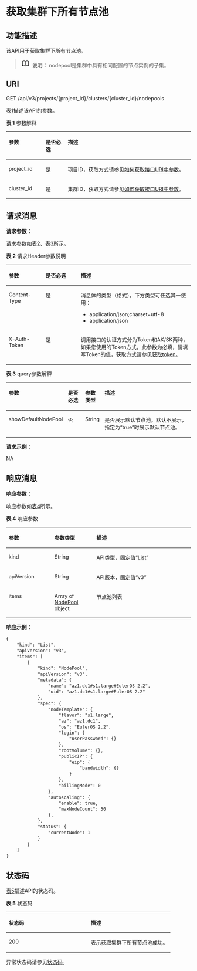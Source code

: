 # 获取集群下所有节点池<a name="cce_02_0269"></a>

## 功能描述<a name="section1686113493165"></a>

该API用于获取集群下所有节点池。

>![](public_sys-resources/icon-note.gif) **说明：** 
>nodepool是集群中具有相同配置的节点实例的子集。

## URI<a name="section8403243161416"></a>

GET /api/v3/projects/\{project\_id\}/clusters/\{cluster\_id\}/nodepools

[表1](#table2027961241820)描述该API的参数。

**表 1**  参数解释

<a name="table2027961241820"></a>
<table><thead align="left"><tr id="row122809120186"><th class="cellrowborder" valign="top" width="20%" id="mcps1.2.4.1.1"><p id="p91421758131813"><a name="p91421758131813"></a><a name="p91421758131813"></a>参数</p>
</th>
<th class="cellrowborder" valign="top" width="12%" id="mcps1.2.4.1.2"><p id="p101421758131816"><a name="p101421758131816"></a><a name="p101421758131816"></a>是否必选</p>
</th>
<th class="cellrowborder" valign="top" width="68%" id="mcps1.2.4.1.3"><p id="p19143115818187"><a name="p19143115818187"></a><a name="p19143115818187"></a>描述</p>
</th>
</tr>
</thead>
<tbody><tr id="row32801312121810"><td class="cellrowborder" valign="top" width="20%" headers="mcps1.2.4.1.1 "><p id="p1714415589184"><a name="p1714415589184"></a><a name="p1714415589184"></a>project_id</p>
</td>
<td class="cellrowborder" valign="top" width="12%" headers="mcps1.2.4.1.2 "><p id="p814518580186"><a name="p814518580186"></a><a name="p814518580186"></a>是</p>
</td>
<td class="cellrowborder" valign="top" width="68%" headers="mcps1.2.4.1.3 "><p id="p5145175891811"><a name="p5145175891811"></a><a name="p5145175891811"></a>项目ID，获取方式请参见<a href="如何获取接口URI中参数.md">如何获取接口URI中参数</a>。</p>
</td>
</tr>
<tr id="row1649094164612"><td class="cellrowborder" valign="top" width="20%" headers="mcps1.2.4.1.1 "><p id="p749015414462"><a name="p749015414462"></a><a name="p749015414462"></a>cluster_id</p>
</td>
<td class="cellrowborder" valign="top" width="12%" headers="mcps1.2.4.1.2 "><p id="p1849084134615"><a name="p1849084134615"></a><a name="p1849084134615"></a>是</p>
</td>
<td class="cellrowborder" valign="top" width="68%" headers="mcps1.2.4.1.3 "><p id="p8491141114617"><a name="p8491141114617"></a><a name="p8491141114617"></a>集群ID，获取方式请参见<a href="如何获取接口URI中参数.md">如何获取接口URI中参数</a>。</p>
</td>
</tr>
</tbody>
</table>

## 请求消息<a name="section947084713911"></a>

**请求参数：**

请求参数如[表2](#table18227235515)、[表3](#table13540732145618)所示。

**表 2**  请求Header参数说明

<a name="table18227235515"></a>
<table><thead align="left"><tr id="cce_02_0236_row55001954122614"><th class="cellrowborder" valign="top" width="20%" id="mcps1.2.4.1.1"><p id="cce_02_0236_p115009545264"><a name="cce_02_0236_p115009545264"></a><a name="cce_02_0236_p115009545264"></a>参数</p>
</th>
<th class="cellrowborder" valign="top" width="19%" id="mcps1.2.4.1.2"><p id="cce_02_0236_p175001547265"><a name="cce_02_0236_p175001547265"></a><a name="cce_02_0236_p175001547265"></a>是否必选</p>
</th>
<th class="cellrowborder" valign="top" width="61%" id="mcps1.2.4.1.3"><p id="cce_02_0236_p16500154162611"><a name="cce_02_0236_p16500154162611"></a><a name="cce_02_0236_p16500154162611"></a>描述</p>
</th>
</tr>
</thead>
<tbody><tr id="cce_02_0236_row199801811203412"><td class="cellrowborder" valign="top" width="20%" headers="mcps1.2.4.1.1 "><p id="cce_02_0236_p69808112344"><a name="cce_02_0236_p69808112344"></a><a name="cce_02_0236_p69808112344"></a>Content-Type</p>
</td>
<td class="cellrowborder" valign="top" width="19%" headers="mcps1.2.4.1.2 "><p id="cce_02_0236_p3980111103414"><a name="cce_02_0236_p3980111103414"></a><a name="cce_02_0236_p3980111103414"></a>是</p>
</td>
<td class="cellrowborder" valign="top" width="61%" headers="mcps1.2.4.1.3 "><p id="cce_02_0236_p169801011203416"><a name="cce_02_0236_p169801011203416"></a><a name="cce_02_0236_p169801011203416"></a>消息体的类型（格式），下方类型可任选其一使用：</p>
<a name="cce_02_0236_ul7385444163617"></a><a name="cce_02_0236_ul7385444163617"></a><ul id="cce_02_0236_ul7385444163617"><li>application/json;charset=utf-8</li><li>application/json</li></ul>
</td>
</tr>
<tr id="cce_02_0236_row3500125412260"><td class="cellrowborder" valign="top" width="20%" headers="mcps1.2.4.1.1 "><p id="cce_02_0236_p105001654202618"><a name="cce_02_0236_p105001654202618"></a><a name="cce_02_0236_p105001654202618"></a>X-Auth-Token</p>
</td>
<td class="cellrowborder" valign="top" width="19%" headers="mcps1.2.4.1.2 "><p id="cce_02_0236_p20500954182618"><a name="cce_02_0236_p20500954182618"></a><a name="cce_02_0236_p20500954182618"></a>是</p>
</td>
<td class="cellrowborder" valign="top" width="61%" headers="mcps1.2.4.1.3 "><p id="cce_02_0236_p1250055462618"><a name="cce_02_0236_p1250055462618"></a><a name="cce_02_0236_p1250055462618"></a>调用接口的认证方式分为Token和AK/SK两种，如果您使用的Token方式，此参数为必填，请填写Token的值，获取方式请参见<a href="认证鉴权.md#section2417768214391">获取token</a>。</p>
</td>
</tr>
</tbody>
</table>

**表 3**  query参数解释

<a name="table13540732145618"></a>
<table><thead align="left"><tr id="row754073265611"><th class="cellrowborder" valign="top" width="18.4981501849815%" id="mcps1.2.5.1.1"><p id="p105401932175614"><a name="p105401932175614"></a><a name="p105401932175614"></a>参数</p>
</th>
<th class="cellrowborder" valign="top" width="11.0988901109889%" id="mcps1.2.5.1.2"><p id="p354063218569"><a name="p354063218569"></a><a name="p354063218569"></a>是否必选</p>
</th>
<th class="cellrowborder" valign="top" width="7.519248075192481%" id="mcps1.2.5.1.3"><p id="p781916456019"><a name="p781916456019"></a><a name="p781916456019"></a>参数类型</p>
</th>
<th class="cellrowborder" valign="top" width="62.88371162883711%" id="mcps1.2.5.1.4"><p id="p1454083215612"><a name="p1454083215612"></a><a name="p1454083215612"></a>描述</p>
</th>
</tr>
</thead>
<tbody><tr id="row654033218564"><td class="cellrowborder" valign="top" width="18.4981501849815%" headers="mcps1.2.5.1.1 "><p id="p8301145617563"><a name="p8301145617563"></a><a name="p8301145617563"></a>showDefaultNodePool</p>
</td>
<td class="cellrowborder" valign="top" width="11.0988901109889%" headers="mcps1.2.5.1.2 "><p id="p18540032115615"><a name="p18540032115615"></a><a name="p18540032115615"></a>否</p>
</td>
<td class="cellrowborder" valign="top" width="7.519248075192481%" headers="mcps1.2.5.1.3 "><p id="p1581917451205"><a name="p1581917451205"></a><a name="p1581917451205"></a>String</p>
</td>
<td class="cellrowborder" valign="top" width="62.88371162883711%" headers="mcps1.2.5.1.4 "><p id="p254043219565"><a name="p254043219565"></a><a name="p254043219565"></a>是否展示默认节点池。默认不展示，指定为“true”时展示默认节点池。</p>
</td>
</tr>
</tbody>
</table>

**请求示例：**

NA

## 响应消息<a name="section61819725020"></a>

**响应参数：**

响应参数如[表4](#zh-cn_topic_0079616779_zh-cn_topic_0079614912_ref458774242)所示。

**表 4**  响应参数

<a name="zh-cn_topic_0079616779_zh-cn_topic_0079614912_ref458774242"></a>
<table><thead align="left"><tr id="zh-cn_topic_0079616779_zh-cn_topic_0079614912_row38450714"><th class="cellrowborder" valign="top" width="24.752475247524753%" id="mcps1.2.4.1.1"><p id="zh-cn_topic_0079616779_zh-cn_topic_0079614912_p27500114"><a name="zh-cn_topic_0079616779_zh-cn_topic_0079614912_p27500114"></a><a name="zh-cn_topic_0079616779_zh-cn_topic_0079614912_p27500114"></a>参数</p>
</th>
<th class="cellrowborder" valign="top" width="22.772277227722775%" id="mcps1.2.4.1.2"><p id="p1654581422214"><a name="p1654581422214"></a><a name="p1654581422214"></a>参数类型</p>
</th>
<th class="cellrowborder" valign="top" width="52.475247524752476%" id="mcps1.2.4.1.3"><p id="p125451914132219"><a name="p125451914132219"></a><a name="p125451914132219"></a>描述</p>
</th>
</tr>
</thead>
<tbody><tr id="zh-cn_topic_0079616779_zh-cn_topic_0079614912_row48220637"><td class="cellrowborder" valign="top" width="24.752475247524753%" headers="mcps1.2.4.1.1 "><p id="p44731858185518"><a name="p44731858185518"></a><a name="p44731858185518"></a>kind</p>
</td>
<td class="cellrowborder" valign="top" width="22.772277227722775%" headers="mcps1.2.4.1.2 "><p id="p57145269553"><a name="p57145269553"></a><a name="p57145269553"></a>String</p>
</td>
<td class="cellrowborder" valign="top" width="52.475247524752476%" headers="mcps1.2.4.1.3 "><p id="p12712326175517"><a name="p12712326175517"></a><a name="p12712326175517"></a>API类型，固定值“List”</p>
</td>
</tr>
<tr id="row1698782994313"><td class="cellrowborder" valign="top" width="24.752475247524753%" headers="mcps1.2.4.1.1 "><p id="p144741580551"><a name="p144741580551"></a><a name="p144741580551"></a>apiVersion</p>
</td>
<td class="cellrowborder" valign="top" width="22.772277227722775%" headers="mcps1.2.4.1.2 "><p id="p6707526185513"><a name="p6707526185513"></a><a name="p6707526185513"></a>String</p>
</td>
<td class="cellrowborder" valign="top" width="52.475247524752476%" headers="mcps1.2.4.1.3 "><p id="p1770492695518"><a name="p1770492695518"></a><a name="p1770492695518"></a>API版本，固定值“v3”</p>
</td>
</tr>
<tr id="zh-cn_topic_0079616779_zh-cn_topic_0079614912_row28135397"><td class="cellrowborder" valign="top" width="24.752475247524753%" headers="mcps1.2.4.1.1 "><p id="p9274125074915"><a name="p9274125074915"></a><a name="p9274125074915"></a>items</p>
</td>
<td class="cellrowborder" valign="top" width="22.772277227722775%" headers="mcps1.2.4.1.2 "><p id="p77956277365"><a name="p77956277365"></a><a name="p77956277365"></a>Array of <a href="创建节点池.md#table835415466262">NodePool</a> object</p>
</td>
<td class="cellrowborder" valign="top" width="52.475247524752476%" headers="mcps1.2.4.1.3 "><p id="p19274550164914"><a name="p19274550164914"></a><a name="p19274550164914"></a>节点池列表</p>
</td>
</tr>
</tbody>
</table>

**响应示例：**

```
{
    "kind": "List",
    "apiVersion": "v3",
    "items": [
        {
            "kind": "NodePool",
            "apiVersion": "v3",
            "metadata": {
                "name": "az1.dc1#s1.large#EulerOS 2.2",
                "uid": "az1.dc1#s1.large#EulerOS 2.2"
            },
            "spec": {
                "nodeTemplate": {
                    "flavor": "s1.large",
                    "az": "az1.dc1",
                    "os": "EulerOS 2.2",
                    "login": {
                        "userPassword": {}
                    },
                    "rootVolume": {},
                    "publicIP": {
                        "eip": {
                            "bandwidth": {}
                        }
                    },
                    "billingMode": 0
                },
                "autoscaling": {
                    "enable": true,
                    "maxNodeCount": 50
                },             
            },
            "status": {
                "currentNode": 1
            }
        }
    ]
}
```

## 状态码<a name="s50f1049a6a4d404c895cf636eb8f3bf1"></a>

[表5](#zh-cn_topic_0079614900_table46761928)描述API的状态码。

**表 5**  状态码

<a name="zh-cn_topic_0079614900_table46761928"></a>
<table><thead align="left"><tr id="zh-cn_topic_0079614900_row33254664"><th class="cellrowborder" valign="top" width="50%" id="mcps1.2.3.1.1"><p id="p55616028205955"><a name="p55616028205955"></a><a name="p55616028205955"></a>状态码</p>
</th>
<th class="cellrowborder" valign="top" width="50%" id="mcps1.2.3.1.2"><p id="p8604418205955"><a name="p8604418205955"></a><a name="p8604418205955"></a>描述</p>
</th>
</tr>
</thead>
<tbody><tr id="zh-cn_topic_0079614900_row41084259"><td class="cellrowborder" valign="top" width="50%" headers="mcps1.2.3.1.1 "><p id="zh-cn_topic_0079614900_p39490674"><a name="zh-cn_topic_0079614900_p39490674"></a><a name="zh-cn_topic_0079614900_p39490674"></a>200</p>
</td>
<td class="cellrowborder" valign="top" width="50%" headers="mcps1.2.3.1.2 "><p id="p13826175311229"><a name="p13826175311229"></a><a name="p13826175311229"></a>表示获取集群下所有节点池成功。</p>
</td>
</tr>
</tbody>
</table>

异常状态码请参见[状态码](状态码.md)。


